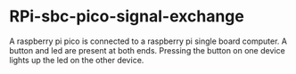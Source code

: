 # RPi-sbc-pico-signal-exchange
A raspberry pi pico is connected to a raspberry pi single board computer. A button and led are present at both ends. Pressing the button on one device lights up the led on the other device.
